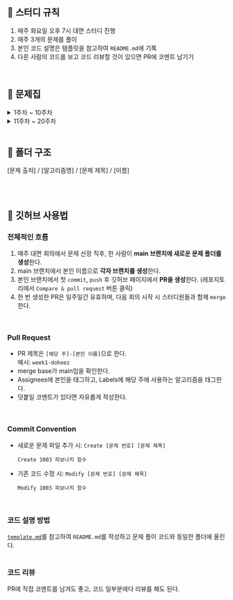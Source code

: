 ## 📘 스터디 규칙
1. 매주 화요일 오후 7시 대면 스터디 진행
2. 매주 3개의 문제를 풀이
3. 본인 코드 설명은 템플릿을 참고하여 `README.md`에 기록
4. 다른 사람의 코드를 보고 코드 리뷰할 것이 있으면 PR에 코멘트 남기기
<br>

## 📘 문제집
<details>
<summary>1주차 ~ 10주차</summary>
<br>
  
||날짜|알고리즘|출처|문제1|문제2|문제3|
|--|--|--|--|--|--|--|
|**1주차**|03.01. ~ 03.07.|분할 정복|백준|[종이의 개수](https://www.acmicpc.net/problem/1780)|[쿼드트리](https://www.acmicpc.net/problem/1992)||
|**2주차**|03.08. ~ 03.14.|DP|백준|[쉬운 계단 수](https://www.acmicpc.net/problem/10844)|[가장 긴 증가하는 부분 수열](https://www.acmicpc.net/problem/11053)|[오르막 수](https://www.acmicpc.net/problem/11057)|
|**3주차**|03.15. ~ 03.21.|DP|백준|[LCS](https://www.acmicpc.net/problem/9251)|[가장 긴 증가하는 부분 수열 4](https://www.acmicpc.net/problem/14002)|[줄세우기](https://www.acmicpc.net/problem/2631)|
|**4주차**|03.22. ~ 03.28.|DP|백준|[LCS 2](https://www.acmicpc.net/problem/9252)|[평범한 배낭](https://www.acmicpc.net/problem/12865)|[내리막 길](https://www.acmicpc.net/problem/1520)|
|**5주차**|03.29. ~ 04.04.|DFS/BFS|백준|[그림](https://www.acmicpc.net/problem/1926)|[미로 탐색](https://www.acmicpc.net/problem/2178)|[연구소](https://www.acmicpc.net/problem/14502)|
|**6주차**|04.05. ~ 04.11.|DFS/BFS|백준|[아기 상어](https://www.acmicpc.net/problem/16236)|[숫자고르기](https://www.acmicpc.net/problem/2668)|[트리의 지름](https://www.acmicpc.net/problem/1967)|
|**7주차**|04.12. ~ 04.25.|DFS/BFS|백준|[인구 이동](https://www.acmicpc.net/problem/16234)|[연구소 3](https://www.acmicpc.net/problem/17142)||
|**8주차**|04.26. ~ 05.02.|DFS/BFS|백준|[적록색약](https://www.acmicpc.net/problem/10026)|[ABCDE](https://www.acmicpc.net/problem/13023)|[빙산](https://www.acmicpc.net/problem/2573)|
|**9주차**|05.03. ~ 05.09.|그리디|백준|[주사위](https://www.acmicpc.net/problem/1041)|[도서관](https://www.acmicpc.net/problem/1461)|[강의실 배정](https://www.acmicpc.net/problem/11000)|
|**10주차**|05.10. ~ 05.16.|그리디|백준|[배](https://www.acmicpc.net/problem/1092)|[단어 수학](https://www.acmicpc.net/problem/1339)|[카드 정렬하기](https://www.acmicpc.net/problem/1715)|

</details>

<details>
<summary>11주차 ~ 20주차</summary>
<br>
  
||날짜|알고리즘|출처|문제1|문제2|문제3|
|--|--|--|--|--|--|--|
|**11주차**|05.17. ~ 05.23.|그리디|백준|[저울](https://www.acmicpc.net/problem/2437)|[컵라면](https://www.acmicpc.net/problem/1781)|[공항](https://www.acmicpc.net/problem/10775)|
|**12주차**|05.24. ~ 05.30.|다익스트라|백준|[최단경로](https://www.acmicpc.net/problem/1753)|[최소비용 구하기](https://www.acmicpc.net/problem/1916)|[녹색 옷 입은 애가 젤다지?](https://www.acmicpc.net/problem/4485)|
|**13주차**|05.31. ~ 06.06.|최소 스패닝 트리|백준|[최소 스패닝 트리](https://www.acmicpc.net/problem/1197)|[네트워크 연결](https://www.acmicpc.net/problem/1922)|[도시 분할 계획](https://www.acmicpc.net/problem/1647)|
|**14주차**|06.07. ~ 06.21.|최소 스패닝 트리|백준|[나만 안되는 연애](https://www.acmicpc.net/problem/14621)|[전기가 부족해](https://www.acmicpc.net/problem/10423)|
|**15주차**|06.22. ~ 06.28.|DP|백준|[가장 큰 정사각형](https://www.acmicpc.net/problem/1915)|[합분해](https://www.acmicpc.net/problem/2225)|[내려가기](https://www.acmicpc.net/problem/2096)|
|**16주차**|06.29. ~ 07.05.|DP|백준|[파이프 옮기기 1](https://www.acmicpc.net/problem/17070)|[1학년](https://www.acmicpc.net/problem/5557)|[이모티콘](https://www.acmicpc.net/problem/14226)|
</details>
<br>

## 📘 폴더 구조
[문제 출처] / [알고리즘명] / [문제 제목] / [이름]

<br><br>

## 📘 깃허브 사용법
### 전체적인 흐름
1. 매주 대면 회의에서 문제 선정 직후, 한 사람이 **main 브랜치에 새로운 문제 폴더를 생성**한다.
2. main 브랜치에서 본인 이름으로 **각자 브랜치를 생성**한다.
3. 본인 브랜치에서 첫 `commit`, `push` 후 깃허브 페이지에서 **PR을 생성**한다. (레포지토리에서 `Compare & pull request` 버튼 클릭)
4. 한 번 생성한 PR은 일주일간 유효하며, 다음 회의 시작 시 스터디원들과 함께 `merge`한다.
<br>

### Pull Request
- PR 제목은 `[해당 주]-[본인 이름]`으로 한다.<br>
  예시: ```week1-doheez```
- merge base가 main임을 확인한다.
- Assignees에 본인을 태그하고, Labels에 해당 주에 사용하는 알고리즘을 태그한다.
- 덧붙일 코멘트가 있다면 자유롭게 작성한다.
<br>

### Commit Convention
- 새로운 문제 파일 추가 시: `Create [문제 번호] [문제 제목]`
  ```
  Create 1003 피보나치 함수
  ```

- 기존 코드 수정 시: `Modify [문제 번호] [문제 제목]`
  ```
  Modify 1003 피보나치 함수
  ```
<br>

### 코드 설명 방법
[`template.md`](https://github.com/doheez/Algorithm-Study/blob/59b14034ccb576d7a2a7935d5859da0f38cfeb3d/template.md)를 참고하여 `README.md`를 작성하고 문제 풀이 코드와 동일한 폴더에 올린다.
<br><br>

### 코드 리뷰
PR에 직접 코멘트를 남겨도 좋고, 코드 일부분에다 리뷰를 해도 된다.
